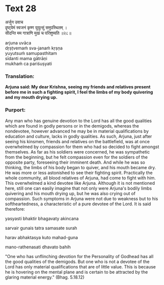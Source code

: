 # Text 28

अर्जुन उवाच  
दृष्ट्वेमं स्वजनं कृष्ण युयुत्सुं समुपस्थितम् ।  
सीदन्ति मम गात्राणि मुखं च परिशुष्यति ॥२८॥

arjuna uvāca  
dṛṣṭvemaḿ sva-janaḿ kṛṣṇa  
yuyutsuḿ samupasthitam  
sīdanti mama gātrāṇi  
mukhaḿ ca pariśuṣyati



### Translation:

**Arjuna said: My dear Krishna, seeing my friends and relatives present before me in such a fighting spirit, I feel the limbs of my body quivering and my mouth drying up.**

### Purport:

Any man who has genuine devotion to the Lord has all the good qualities which are found in godly persons or in the demigods, whereas the nondevotee, however advanced he may be in material qualifications by education and culture, lacks in godly qualities. As such, Arjuna, just after seeing his kinsmen, friends and relatives on the battlefield, was at once overwhelmed by compassion for them who had so decided to fight amongst themselves. As far as his soldiers were concerned, he was sympathetic from the beginning, but he felt compassion even for the soldiers of the opposite party, foreseeing their imminent death. And while he was so thinking, the limbs of his body began to quiver, and his mouth became dry. He was more or less astonished to see their fighting spirit. Practically the whole community, all blood relatives of Arjuna, had come to fight with him. This overwhelmed a kind devotee like Arjuna. Although it is not mentioned here, still one can easily imagine that not only were Arjuna's bodily limbs quivering and his mouth drying up, but he was also crying out of compassion. Such symptoms in Arjuna were not due to weakness but to his softheartedness, a characteristic of a pure devotee of the Lord. It is said therefore:

yasyasti bhaktir bhagavaty akincana

sarvair gunais tatra samasate surah

harav abhaktasya kuto mahad-guna

mano-rathenasati dhavato bahih

"One who has unflinching devotion for the Personality of Godhead has all the good qualities of the demigods. But one who is not a devotee of the Lord has only material qualifications that are of little value. This is because he is hovering on the mental plane and is certain to be attracted by the glaring material energy." (Bhag. 5.18.12)